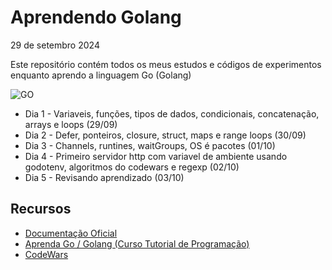 # Aprendendo Golang

29 de setembro 2024

Este repositório contém todos os meus estudos e códigos de experimentos enquanto aprendo a linguagem Go (Golang)

![GO](https://img.shields.io/badge/Go-00ADD8?style=for-the-badge&logo=go&logoColor=white)

- Dia 1 - Variaveis, funções, tipos de dados, condicionais, concatenação, arrays e loops (29/09)
- Dia 2 - Defer, ponteiros, closure, struct, maps e range loops (30/09)
- Dia 3 - Channels, runtines, waitGroups, OS é pacotes (01/10)
- Dia 4 - Primeiro servidor http com variavel de ambiente usando godotenv, algoritmos do codewars e regexp (02/10)
- Dia 5 - Revisando aprendizado (03/10)

## Recursos

- [Documentação Oficial](https://go.dev/doc/)
- [Aprenda Go / Golang (Curso Tutorial de Programação)](https://www.youtube.com/playlist?list=PLUbb2i4BuuzCX8CLeArvx663_0a_hSguW)
- [CodeWars](https://www.codewars.com/users/ThiagoBxK)
